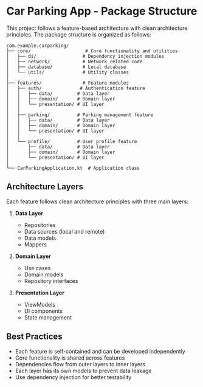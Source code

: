 # Car Parking App - Package Structure

This project follows a feature-based architecture with clean architecture principles. The package structure is organized as follows:

```
com.example.carparking/
├── core/                    # Core functionality and utilities
│   ├── di/                 # Dependency injection modules
│   ├── network/            # Network related code
│   ├── database/           # Local database
│   └── utils/              # Utility classes
│
├── features/               # Feature modules
│   ├── auth/              # Authentication feature
│   │   ├── data/         # Data layer
│   │   ├── domain/       # Domain layer
│   │   └── presentation/ # UI layer
│   │
│   ├── parking/          # Parking management feature
│   │   ├── data/         # Data layer
│   │   ├── domain/       # Domain layer
│   │   └── presentation/ # UI layer
│   │
│   └── profile/          # User profile feature
│       ├── data/         # Data layer
│       ├── domain/       # Domain layer
│       └── presentation/ # UI layer
│
└── CarParkingApplication.kt  # Application class
```

## Architecture Layers

Each feature follows clean architecture principles with three main layers:

1. **Data Layer**
   - Repositories
   - Data sources (local and remote)
   - Data models
   - Mappers

2. **Domain Layer**
   - Use cases
   - Domain models
   - Repository interfaces

3. **Presentation Layer**
   - ViewModels
   - UI components
   - State management

## Best Practices

- Each feature is self-contained and can be developed independently
- Core functionality is shared across features
- Dependencies flow from outer layers to inner layers
- Each layer has its own models to prevent data leakage
- Use dependency injection for better testability 